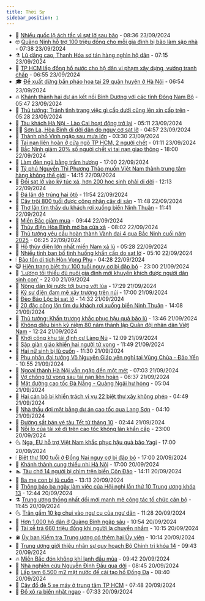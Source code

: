 ```yaml
---
title: Thời Sự
sidebar_position: 1
---
```


<!-- vnexpress-thoi-su:START -->
- 🦒 [Nhiều quốc lộ ách tắc vì sạt lở sau bão](https://vnexpress.net/nhieu-quoc-lo-ach-tac-vi-sat-lo-sau-bao-4795933.html) - 08:36 23/09/2024
- 🤓 [Quảng Ninh hỗ trợ 100 triệu đồng cho mỗi gia đình bị bão làm sập nhà](https://vnexpress.net/quang-ninh-ho-tro-100-trieu-dong-cho-moi-gia-dinh-bi-bao-lam-sap-nha-4796013.html) - 07:38 23/09/2024
- ⚗️ [Lũ dâng cao, Thanh Hóa sơ tán hàng nghìn hộ dân](https://vnexpress.net/lu-dang-cao-thanh-hoa-so-tan-hang-nghin-ho-dan-4796024.html) - 07:15 23/09/2024
- 🌊 [TP HCM lắp đồng hồ nước cho hộ dân vi phạm xây dựng, vướng tranh chấp](https://vnexpress.net/tp-hcm-lap-dong-ho-nuoc-cho-ho-dan-vi-pham-xay-dung-vuong-tranh-chap-4796028.html) - 06:55 23/09/2024
- 🎓 [Đề xuất dừng bắn pháo hoa tại 29 quận huyện ở Hà Nội](https://vnexpress.net/de-xuat-dung-ban-phao-hoa-tai-29-quan-huyen-o-ha-noi-4796016.html) - 06:54 23/09/2024
- 🔥 [Khánh thành hai dự án kết nối Bình Dương với các tỉnh Đông Nam Bộ](https://vnexpress.net/khanh-thanh-hai-du-an-ket-noi-binh-duong-voi-cac-tinh-dong-nam-bo-4796007.html) - 05:47 23/09/2024
- 🦏 [Thủ tướng: Tránh tình trạng việc gì cấp dưới cũng lên xin cấp trên](https://vnexpress.net/thu-tuong-tranh-tinh-trang-viec-gi-cap-duoi-cung-len-xin-cap-tren-4795942.html) - 05:28 23/09/2024
- 👺 [Tàu khách Hà Nội - Lào Cai hoạt động trở lại](https://vnexpress.net/tau-khach-ha-noi-lao-cai-hoat-dong-tro-lai-4795969.html) - 05:11 23/09/2024
- 🧑‍🏫 [Sơn La, Hòa Bình di dời dân do nguy cơ sạt lở](https://vnexpress.net/son-la-hoa-binh-di-doi-dan-do-nguy-co-sat-lo-4795878.html) - 04:57 23/09/2024
- 🚦 [Thành phố Vinh ngập sau mưa lớn](https://vnexpress.net/thanh-pho-vinh-ngap-sau-mua-lon-4795868.html) - 03:30 23/09/2024
- 🎉 [Tai nạn liên hoàn ở cửa ngõ TP HCM, 2 người chết](https://vnexpress.net/tai-nan-lien-hoan-o-cua-ngo-tp-hcm-2-nguoi-chet-4795808.html) - 01:11 23/09/2024
- 🦒 [Bắc Ninh giảm 20% số người chết vì tai nạn giao thông](https://vnexpress.net/bac-ninh-giam-20-so-nguoi-chet-vi-tai-nan-giao-thong-4795748.html) - 18:00 22/09/2024
- 🤗 [Làm đèn ngủ bằng trầm hương](https://vnexpress.net/lam-den-ngu-bang-tram-huong-4794276.html) - 17:00 22/09/2024
- 💼 [Tỷ phú Nguyễn Thị Phương Thảo muốn Việt Nam thành trung tâm hàng không thế giới](https://vnexpress.net/ty-phu-nguyen-thi-phuong-thao-muon-viet-nam-thanh-trung-tam-hang-khong-the-gioi-4795738.html) - 14:15 22/09/2024
- 🤩 [Đồi sạt lở vào ký túc xá, hơn 200 học sinh phải di dời](https://vnexpress.net/doi-sat-lo-vao-ky-tuc-xa-hon-200-hoc-sinh-phai-di-doi-4795726.html) - 12:13 22/09/2024
- 🤡 [Đá lăn đè trúng hai ôtô](https://vnexpress.net/da-lan-de-trung-hai-oto-4795721.html) - 11:54 22/09/2024
- 💯 [Cây trôi 800 tuổi được công nhận cây di sản](https://vnexpress.net/cay-troi-800-tuoi-duoc-cong-nhan-cay-di-san-4795712.html) - 11:48 22/09/2024
- 👺 [Thợ lặn tìm thấy du khách rơi xuống biển Ninh Thuận](https://vnexpress.net/tho-lan-tim-thay-du-khach-roi-xuong-bien-ninh-thuan-4795723.html) - 11:41 22/09/2024
- 🌮 [Miền Bắc giảm mưa](https://vnexpress.net/mien-bac-giam-mua-4795693.html) - 09:44 22/09/2024
- 🥸 [Thủy điện Hòa Bình mở ba cửa xả](https://vnexpress.net/thuy-dien-hoa-binh-mo-ba-cua-xa-4795682.html) - 08:02 22/09/2024
- 🐻 [Thủ tướng yêu cầu hoàn thành Vành đai 4 qua Bắc Ninh cuối năm 2025](https://vnexpress.net/thu-tuong-yeu-cau-hoan-thanh-vanh-dai-4-qua-bac-ninh-cuoi-nam-2025-4795656.html) - 06:25 22/09/2024
- 👀 [Hồ thủy điện lớn nhất miền Nam xả lũ](https://vnexpress.net/ho-thuy-dien-lon-nhat-mien-nam-xa-lu-4795649.html) - 05:28 22/09/2024
- 🤔 [Nhiều tỉnh ban bố tình huống khẩn cấp do sạt lở](https://vnexpress.net/nhieu-tinh-ban-bo-tinh-huong-khan-cap-do-sat-lo-4795651.html) - 05:10 22/09/2024
- 🕯 [Bảo tồn di tích Hòn Vọng Phu](https://vnexpress.net/bao-ton-di-tich-hon-vong-phu-4795627.html) - 04:28 22/09/2024
- 😺 [Hiện trạng biệt thự 100 tuổi nguy cơ bị đập bỏ](https://vnexpress.net/hien-trang-biet-thu-100-tuoi-nguy-co-bi-dap-bo-4795440.html) - 23:00 21/09/2024
- 🦆 [&#39;Lương tối thiểu đủ nuôi gia đình mới khuyến khích được người dân sinh con&#39;](https://vnexpress.net/luong-toi-thieu-du-nuoi-gia-dinh-moi-khuyen-khich-duoc-nguoi-dan-sinh-con-4790698.html) - 22:00 21/09/2024
- 🧰 [Nông dân lội nước tới bụng vớt lúa](https://vnexpress.net/nong-dan-loi-nuoc-toi-bung-vot-lua-4795457.html) - 17:29 21/09/2024
- 🦍 [Kỹ sư điện đam mê xây trường trên núi](https://vnexpress.net/ky-su-dien-dam-me-xay-truong-tren-nui-4789132.html) - 17:00 21/09/2024
- 🧰 [Đèo Bảo Lộc bị sạt lở](https://vnexpress.net/sat-lo-deo-bao-loc-4795526.html) - 14:32 21/09/2024
- 💃 [20 đặc công lặn tìm du khách rơi xuống biển Ninh Thuận](https://vnexpress.net/20-dac-cong-lan-tim-du-khach-roi-xuong-bien-ninh-thuan-4795522.html) - 14:08 21/09/2024
- 🧰 [Thủ tướng: Khẩn trương khắc phục hậu quả bão lũ](https://vnexpress.net/thu-tuong-khan-truong-khac-phuc-hau-qua-bao-lu-4795515.html) - 13:46 21/09/2024
- 🚀 [Không diễu binh kỷ niệm 80 năm thành lập Quân đội nhân dân Việt Nam](https://vnexpress.net/khong-dieu-binh-ky-niem-80-nam-thanh-lap-quan-doi-nhan-dan-viet-nam-4795501.html) - 12:24 21/09/2024
- 🎊 [Khởi công khu tái định cư Làng Nủ](https://vnexpress.net/khoi-cong-khu-tai-dinh-cu-lang-nu-4795504.html) - 12:09 21/09/2024
- 🤭 [Sập giàn giáo khiến hai người tử vong](https://vnexpress.net/sap-gian-giao-khien-hai-nguoi-tu-vong-4795503.html) - 11:49 21/09/2024
- 🤗 [Hai nữ sinh bị lũ cuốn](https://vnexpress.net/hai-nu-sinh-bi-lu-cuon-4795499.html) - 11:30 21/09/2024
- 🌈 [Phu nhân đại tướng Võ Nguyên Giáp yên nghỉ tại Vũng Chùa - Đảo Yến](https://vnexpress.net/phu-nhan-dai-tuong-vo-nguyen-giap-yen-nghi-tai-vung-chua-dao-yen-4795489.html) - 10:55 21/09/2024
- 🦣 [Ngoại thành Hà Nội vẫn ngập đến một mét](https://vnexpress.net/ngoai-thanh-ha-noi-van-ngap-den-mot-met-4795393.html) - 07:03 21/09/2024
- 🎡 [Vợ chồng tử vong sau tai nạn liên hoàn](https://vnexpress.net/vo-chong-tu-vong-sau-tai-nan-lien-hoan-4795436.html) - 06:37 21/09/2024
- 🦏 [Mặt đường cao tốc Đà Nẵng - Quảng Ngãi hư hỏng](https://vnexpress.net/mat-duong-cao-toc-da-nang-quang-ngai-hu-hong-4795340.html) - 05:04 21/09/2024
- 🎊 [Hai cán bộ bị khiển trách vì vụ 22 biệt thự xây không phép](https://vnexpress.net/xay-dung-trai-phep-o-lam-dong-4795400.html) - 04:49 21/09/2024
- 🫶 [Nhà thầu đợi mặt bằng dự án cao tốc qua Lạng Sơn](https://vnexpress.net/nha-thau-doi-mat-bang-du-an-cao-toc-qua-lang-son-4795010.html) - 04:10 21/09/2024
- 🤔 [Đường sắt bán vé tàu Tết từ tháng 10](https://vnexpress.net/duong-sat-ban-ve-tau-tet-tu-thang-10-4795338.html) - 02:44 21/09/2024
- 🤠 [Nỗi lo của tài xế đi trên cao tốc không làn khẩn cấp](https://vnexpress.net/noi-lo-cua-tai-xe-di-tren-cao-toc-khong-lan-khan-cap-4795234.html) - 23:00 20/09/2024
- 🌜 [Nga, EU hỗ trợ Việt Nam khắc phục hậu quả bão Yagi](https://vnexpress.net/nga-eu-ho-tro-viet-nam-khac-phuc-hau-qua-bao-yagi-4791778.html) - 17:00 20/09/2024
- 🕯 [Biệt thự 100 tuổi ở Đồng Nai nguy cơ bị đập bỏ](https://vnexpress.net/biet-thu-100-tuoi-o-dong-nai-nguy-co-bi-dap-bo-4795264.html) - 17:00 20/09/2024
- 🤔 [Khánh thành cung thiếu nhi Hà Nội](https://vnexpress.net/khanh-thanh-cung-thieu-nhi-ha-noi-4795249.html) - 17:00 20/09/2024
- 🏊 [Tàu chở 14 người bị chìm trên biển Côn Đảo](https://vnexpress.net/tau-cho-14-nguoi-bi-chim-tren-bien-con-dao-4795263.html) - 14:11 20/09/2024
- 🌮 [Ba mẹ con bị lũ cuốn](https://vnexpress.net/ba-me-con-bi-lu-cuon-4795258.html) - 13:13 20/09/2024
- 🫣 [Thông báo ba ngày làm việc của Hội nghị lần thứ 10 Trung ương khóa 13](https://vnexpress.net/thong-bao-ba-ngay-lam-viec-cua-hoi-nghi-lan-thu-10-trung-uong-khoa-13-4795257.html) - 12:44 20/09/2024
- ⚗️ [Trung ương thống nhất đổi mới mạnh mẽ công tác tổ chức cán bộ](https://vnexpress.net/trung-uong-thong-nhat-doi-moi-manh-me-cong-tac-to-chuc-can-bo-4795227.html) - 11:45 20/09/2024
- 🌜 [Trăn gấm 10 kg chui vào ngư cụ của ngư dân](https://vnexpress.net/tran-gam-10-kg-chui-vao-ngu-cu-cua-ngu-dan-4795210.html) - 11:28 20/09/2024
- 🌁 [Hơn 1.000 hộ dân ở Quảng Bình ngập sâu](https://vnexpress.net/hon-1-000-ho-dan-o-quang-binh-ngap-sau-4795173.html) - 10:54 20/09/2024
- 🐲 [Tài xế trả 660 triệu đồng khi người lạ chuyển nhầm](https://vnexpress.net/tai-xe-tra-660-trieu-dong-khi-nguoi-la-chuyen-nham-4795214.html) - 10:15 20/09/2024
- ⛽️ [Ủy ban Kiểm tra Trung ương có thêm hai Ủy viên](https://vnexpress.net/uy-ban-kiem-tra-trung-uong-co-them-hai-uy-vien-4795208.html) - 10:14 20/09/2024
- 🗽 [Trung ương giới thiệu nhân sự quy hoạch Bộ Chính trị khóa 14](https://vnexpress.net/trung-uong-gioi-thieu-nhan-su-quy-hoach-bo-chinh-tri-khoa-14-4795156.html) - 09:43 20/09/2024
- 🔥 [Miền Bắc đón không khí lạnh đầu mùa](https://vnexpress.net/mien-bac-don-khong-khi-lanh-dau-mua-4795191.html) - 09:42 20/09/2024
- 💯 [Nhà nghiên cứu Nguyễn Đình Đầu qua đời](https://vnexpress.net/nha-nghien-cuu-nguyen-dinh-dau-qua-doi-4795158.html) - 08:45 20/09/2024
- 🦆 [Lấp tạm 6.500 m2 mặt nước để cải tạo hồ Đống Đa](https://vnexpress.net/lap-tam-6-500-m2-mat-nuoc-de-cai-tao-ho-dong-da-4795095.html) - 08:40 20/09/2024
- 🫣 [Cây đổ đè 5 xe máy ở trung tâm TP HCM](https://vnexpress.net/cay-do-de-5-xe-may-o-trung-tam-tp-hcm-4795125.html) - 07:48 20/09/2024
- 🤡 [Đổ xô ra biển nhặt ngao](https://vnexpress.net/do-xo-ra-bien-nhat-ngao-4795086.html) - 07:33 20/09/2024<!-- vnexpress-thoi-su:END -->